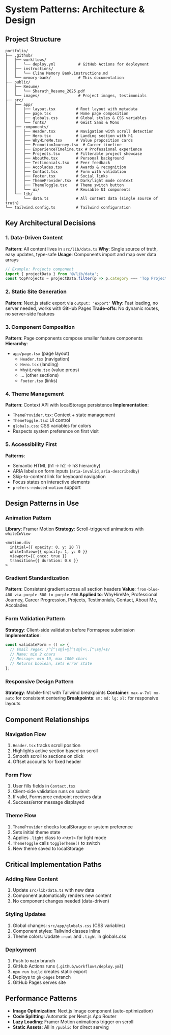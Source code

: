 # System Patterns: Architecture & Design

## Project Structure
```
portfolio/
├── .github/
│   ├── workflows/
│   │   └── deploy.yml          # GitHub Actions for deployment
│   ├── instructions/
│   │   └── Cline Memory Bank.instructions.md
│   └── memory-bank/            # This documentation
├── public/
│   ├── Resume/
│   │   └── Sharath_Resume_2025.pdf
│   └── images/                 # Project images, testimonials
├── src/
│   ├── app/
│   │   ├── layout.tsx         # Root layout with metadata
│   │   ├── page.tsx           # Home page composition
│   │   ├── globals.css        # Global styles & CSS variables
│   │   └── fonts/             # Geist Sans & Mono
│   ├── components/
│   │   ├── Header.tsx         # Navigation with scroll detection
│   │   ├── Hero.tsx           # Landing section with h1
│   │   ├── WhyHireMe.tsx      # Value proposition cards
│   │   ├── PromotionJourney.tsx  # Career timeline
│   │   ├── ExperienceTimeline.tsx # Professional experience
│   │   ├── Projects.tsx       # Filterable project showcase
│   │   ├── AboutMe.tsx        # Personal background
│   │   ├── Testimonials.tsx   # Peer feedback
│   │   ├── Accolades.tsx      # Awards & recognition
│   │   ├── Contact.tsx        # Form with validation
│   │   ├── Footer.tsx         # Social links
│   │   ├── ThemeProvider.tsx  # Dark/light mode context
│   │   ├── ThemeToggle.tsx    # Theme switch button
│   │   └── ui/                # Reusable UI components
│   └── lib/
│       └── data.ts            # All content data (single source of truth)
└── tailwind.config.ts         # Tailwind configuration
```

## Key Architectural Decisions

### 1. Data-Driven Content
**Pattern**: All content lives in `src/lib/data.ts`
**Why**: Single source of truth, easy updates, type-safe
**Usage**: Components import and map over data arrays

```typescript
// Example: Projects component
import { projectData } from '@/lib/data';
const topProjects = projectData.filter(p => p.category === 'Top Project');
```

### 2. Static Site Generation
**Pattern**: Next.js static export via `output: 'export'`
**Why**: Fast loading, no server needed, works with GitHub Pages
**Trade-offs**: No dynamic routes, no server-side features

### 3. Component Composition
**Pattern**: Page components compose smaller feature components
**Hierarchy**: 
- `app/page.tsx` (page layout)
  - `Header.tsx` (navigation)
  - `Hero.tsx` (landing)
  - `WhyHireMe.tsx` (value props)
  - ... (other sections)
  - `Footer.tsx` (links)

### 4. Theme Management
**Pattern**: Context API with localStorage persistence
**Implementation**:
- `ThemeProvider.tsx`: Context + state management
- `ThemeToggle.tsx`: UI control
- `globals.css`: CSS variables for colors
- Respects system preference on first visit

### 5. Accessibility First
**Patterns**:
- Semantic HTML (h1 → h2 → h3 hierarchy)
- ARIA labels on form inputs (`aria-invalid`, `aria-describedby`)
- Skip-to-content link for keyboard navigation
- Focus states on interactive elements
- `prefers-reduced-motion` support

## Design Patterns in Use

### Animation Pattern
**Library**: Framer Motion
**Strategy**: Scroll-triggered animations with `whileInView`
```tsx
<motion.div
  initial={{ opacity: 0, y: 20 }}
  whileInView={{ opacity: 1, y: 0 }}
  viewport={{ once: true }}
  transition={{ duration: 0.6 }}
>
```

### Gradient Standardization
**Pattern**: Consistent gradient across all section headers
**Value**: `from-blue-400 via-purple-500 to-purple-600`
**Applied to**: WhyHireMe, Professional Journey, Career Progression, Projects, Testimonials, Contact, About Me, Accolades

### Form Validation Pattern
**Strategy**: Client-side validation before Formspree submission
**Implementation**:
```typescript
const validateForm = () => {
  // Email regex: /^[^\s@]+@[^\s@]+\.[^\s@]+$/
  // Name: min 2 chars
  // Message: min 10, max 1000 chars
  // Returns boolean, sets error state
};
```

### Responsive Design Pattern
**Strategy**: Mobile-first with Tailwind breakpoints
**Container**: `max-w-7xl mx-auto` for consistent centering
**Breakpoints**: `sm:` `md:` `lg:` `xl:` for responsive layouts

## Component Relationships

### Navigation Flow
1. `Header.tsx` tracks scroll position
2. Highlights active section based on scroll
3. Smooth scroll to sections on click
4. Offset accounts for fixed header

### Form Flow
1. User fills fields in `Contact.tsx`
2. Client-side validation runs on submit
3. If valid, Formspree endpoint receives data
4. Success/error message displayed

### Theme Flow
1. `ThemeProvider` checks localStorage or system preference
2. Sets initial theme state
3. Applies `.light` class to `<html>` for light mode
4. `ThemeToggle` calls `toggleTheme()` to switch
5. New theme saved to localStorage

## Critical Implementation Paths

### Adding New Content
1. Update `src/lib/data.ts` with new data
2. Component automatically renders new content
3. No component changes needed (data-driven)

### Styling Updates
1. Global changes: `src/app/globals.css` (CSS variables)
2. Component styles: Tailwind classes inline
3. Theme colors: Update `:root` and `.light` in globals.css

### Deployment
1. Push to `main` branch
2. GitHub Actions runs (`.github/workflows/deploy.yml`)
3. `npm run build` creates static export
4. Deploys to `gh-pages` branch
5. GitHub Pages serves site

## Performance Patterns
- **Image Optimization**: Next.js Image component (auto-optimization)
- **Code Splitting**: Automatic per Next.js App Router
- **Lazy Loading**: Framer Motion animations trigger on scroll
- **Static Assets**: All in `/public` for direct serving
